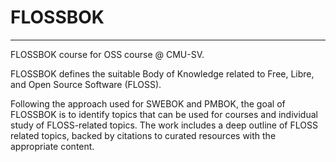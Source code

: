 # FLOSSBOK

---

FLOSSBOK course for OSS course @ CMU-SV.

FLOSSBOK defines the suitable Body of Knowledge related to Free, Libre, and Open Source Software \(FLOSS\).

Following the approach used for SWEBOK and PMBOK, the goal of FLOSSBOK is to identify topics that can be used for courses and individual study of FLOSS-related topics. The work includes a deep outline of FLOSS related topics, backed by citations to curated resources with the appropriate content.

